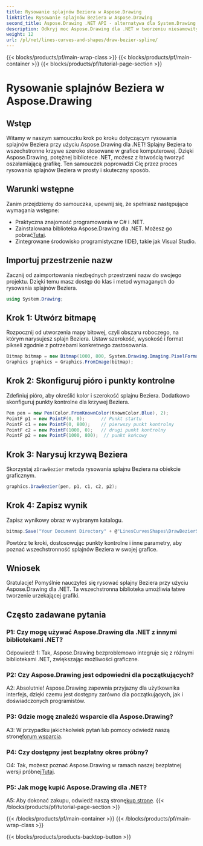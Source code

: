 ```yaml
---
title: Rysowanie splajnów Beziera w Aspose.Drawing
linktitle: Rysowanie splajnów Beziera w Aspose.Drawing
second_title: Aspose.Drawing .NET API - alternatywa dla System.Drawing.Common
description: Odkryj moc Aspose.Drawing dla .NET w tworzeniu niesamowitych splajnów Beziera. Postępuj zgodnie z naszym przewodnikiem krok po kroku, aby bezproblemowo tworzyć grafikę.
weight: 12
url: /pl/net/lines-curves-and-shapes/draw-bezier-spline/
---
```


{{< blocks/products/pf/main-wrap-class >}}
{{< blocks/products/pf/main-container >}}
{{< blocks/products/pf/tutorial-page-section >}}

# Rysowanie splajnów Beziera w Aspose.Drawing

## Wstęp

Witamy w naszym samouczku krok po kroku dotyczącym rysowania splajnów Beziera przy użyciu Aspose.Drawing dla .NET! Splajny Beziera to wszechstronne krzywe szeroko stosowane w grafice komputerowej. Dzięki Aspose.Drawing, potężnej bibliotece .NET, możesz z łatwością tworzyć oszałamiającą grafikę. Ten samouczek poprowadzi Cię przez proces rysowania splajnów Beziera w prosty i skuteczny sposób.

## Warunki wstępne

Zanim przejdziemy do samouczka, upewnij się, że spełniasz następujące wymagania wstępne:

- Praktyczna znajomość programowania w C# i .NET.
-  Zainstalowana biblioteka Aspose.Drawing dla .NET. Możesz go pobrać[Tutaj](https://releases.aspose.com/drawing/net/).
- Zintegrowane środowisko programistyczne (IDE), takie jak Visual Studio.

## Importuj przestrzenie nazw

Zacznij od zaimportowania niezbędnych przestrzeni nazw do swojego projektu. Dzięki temu masz dostęp do klas i metod wymaganych do rysowania splajnów Beziera.

```csharp
using System.Drawing;
```

## Krok 1: Utwórz bitmapę

Rozpocznij od utworzenia mapy bitowej, czyli obszaru roboczego, na którym narysujesz splajn Beziera. Ustaw szerokość, wysokość i format pikseli zgodnie z potrzebami konkretnego zastosowania.

```csharp
Bitmap bitmap = new Bitmap(1000, 800, System.Drawing.Imaging.PixelFormat.Format32bppPArgb);
Graphics graphics = Graphics.FromImage(bitmap);
```

## Krok 2: Skonfiguruj pióro i punkty kontrolne

Zdefiniuj pióro, aby określić kolor i szerokość splajnu Beziera. Dodatkowo skonfiguruj punkty kontrolne dla krzywej Beziera.

```csharp
Pen pen = new Pen(Color.FromKnownColor(KnownColor.Blue), 2);
PointF p1 = new PointF(0, 0);      // Punkt startu
PointF c1 = new PointF(0, 800);    // pierwszy punkt kontrolny
PointF c2 = new PointF(1000, 0);   // drugi punkt kontrolny
PointF p2 = new PointF(1000, 800);  // punkt końcowy
```

## Krok 3: Narysuj krzywą Beziera

 Skorzystaj z`DrawBezier` metoda rysowania splajnu Beziera na obiekcie graficznym.

```csharp
graphics.DrawBezier(pen, p1, c1, c2, p2);
```

## Krok 4: Zapisz wynik

Zapisz wynikowy obraz w wybranym katalogu.

```csharp
bitmap.Save("Your Document Directory" + @"LinesCurvesShapes\DrawBezierSpline_out.png");
```

Powtórz te kroki, dostosowując punkty kontrolne i inne parametry, aby poznać wszechstronność splajnów Beziera w swojej grafice.

## Wniosek

Gratulacje! Pomyślnie nauczyłeś się rysować splajny Beziera przy użyciu Aspose.Drawing dla .NET. Ta wszechstronna biblioteka umożliwia łatwe tworzenie urzekającej grafiki.

## Często zadawane pytania

### P1: Czy mogę używać Aspose.Drawing dla .NET z innymi bibliotekami .NET?

Odpowiedź 1: Tak, Aspose.Drawing bezproblemowo integruje się z różnymi bibliotekami .NET, zwiększając możliwości graficzne.

### P2: Czy Aspose.Drawing jest odpowiedni dla początkujących?

A2: Absolutnie! Aspose.Drawing zapewnia przyjazny dla użytkownika interfejs, dzięki czemu jest dostępny zarówno dla początkujących, jak i doświadczonych programistów.

### P3: Gdzie mogę znaleźć wsparcie dla Aspose.Drawing?

 A3: W przypadku jakichkolwiek pytań lub pomocy odwiedź naszą stronę[forum wsparcia](https://forum.aspose.com/c/diagram/17).

### P4: Czy dostępny jest bezpłatny okres próbny?

 O4: Tak, możesz poznać Aspose.Drawing w ramach naszej bezpłatnej wersji próbnej[Tutaj](https://releases.aspose.com/).

### P5: Jak mogę kupić Aspose.Drawing dla .NET?

 A5: Aby dokonać zakupu, odwiedź naszą stronę[kup stronę](https://purchase.aspose.com/buy).
{{< /blocks/products/pf/tutorial-page-section >}}

{{< /blocks/products/pf/main-container >}}
{{< /blocks/products/pf/main-wrap-class >}}

{{< blocks/products/products-backtop-button >}}
